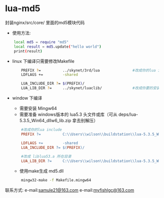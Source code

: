 # lua-md5 
封装nginx/src/core/ 里面的md5模块代码

* 使用方法:
```sh
    local md5 = require "md5"
    local result = md5.update("hello world")
    print(result)
```

* linux 下编译只需要修改Makefile
    ```sh
        PREFIX ?=          ../skynet/3rd/lua               #改成你的lua include
        LDFLAGS +=         -shared

        LUA_INCLUDE_DIR ?= $(PREFIX)/
        LUA_LIB_DIR ?=     ../skynet/luaclib/              #改成你要的安装目录
    ```

* window 下编译
    * 需要安装 Mingw64
    * 需要准备 windows版本的 lua5.3 头文件或库（可从 deps/lua-5.3.5_Win64_dllw6_lib.zip 拿去别解压）
    ```makefile
        #改成你的lua include
        PREFIX ?=          C:\\Users\\wilson\\buildstation\\lua-5.3.5_Win64_dllw6_lib\\include\\

        LDFLAGS +=         -shared
        LUA_INCLUDE_DIR ?= $(PREFIX)/
        
        #改成 liblua53.a 所在目录
        LUA_LIB_DIR ?=     C:\\Users\\wilson\\buildstation\\lua-5.3.5_Win64_dllw6_lib\\
    ```
    * 使用make生成 md5.dll
    ```sh
        mingw32-make -f Makefile.mingw64
    ```

联系方式:
e-mail:samule21@163.com
e-mail:myfishlgc@163.com